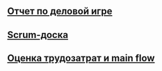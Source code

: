 ## [Отчет по деловой игре](https://github.com/Leo-alt-droid/Leonid-Cheshkov/wiki/Отчет-по-деловой-игре)
## [Scrum-доска](https://github.com/Leo-alt-droid/Delovaya_igra/projects/1)
## [Оценка трудозатрат и main flow](https://github.com/Leo-alt-droid/Leonid-Cheshkov/wiki/Лабораторные-работы-4-5-6#3-Оценка-трудозатрат)
